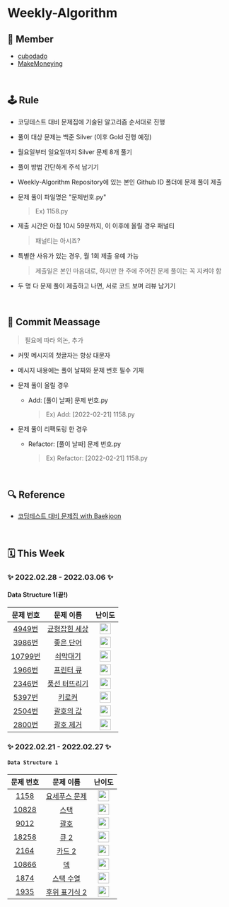 # Weekly-Algorithm

## 👥 Member

* [cubodado](https://github.com/cubodado)
* [MakeMoneying](https://github.com/Jihyeok11)

<br/>

## 🕹 Rule

* 코딩테스트 대비 문제집에 기술된 알고리즘 순서대로 진행

* 풀이 대상 문제는 백준 Silver (이후 Gold 진행 예정)

* 월요일부터 일요일까지 Silver 문제 8개 풀기

* 풀이 방법 간단하게 주석 남기기

* Weekly-Algorithm Repository에 있는 본인 Github ID 폴더에 문제 풀이 제출

* 문제 풀이 파일명은 "문제번호.py"

  > Ex) 1158.py

* 제출 시간은 아침 10시 59분까지, 이 이후에 올릴 경우 패널티

  > 패널티는 아시죠?

* 특별한 사유가 있는 경우, 월 1회 제출 유예 가능

  > 제출일은 본인 마음대로, 하지만 한 주에 주어진 문제 풀이는 꼭 지켜야 함

* 두 명 다 문제 풀이 제출하고 나면, 서로 코드 보며 리뷰 남기기

<br/>

## 💬 Commit Meassage

> 필요에 따라 의논, 추가

* 커밋 메시지의 첫글자는 항상 대문자

* 메시지 내용에는 풀이 날짜와 문제 번호 필수 기재

* 문제 풀이 올릴 경우

  * Add: [풀이 날짜] 문제 번호.py

    > Ex) Add: [2022-02-21] 1158.py

* 문제 풀이 리팩토링 한 경우

  * Refactor: [풀이 날짜] 문제 번호.py

    > Ex) Refactor: [2022-02-21] 1158.py

<br/>

## 🔍 Reference

* [코딩테스트 대비 문제집 with Baekjoon](https://github.com/tony9402/baekjoon)

<br/>

## 🗓️ This Week

### ✨ 2022.02.28 - 2022.03.06 ✨

#### Data Structure 1(끝!)

|                    문제 번호                     |                       문제 이름                       |                            난이도                            |
| :----------------------------------------------: | :---------------------------------------------------: | :----------------------------------------------------------: |
|  [4949번](https://www.acmicpc.net/problem/4949)  | [균형잡힌 세상](https://www.acmicpc.net/problem/4949) | <img height="25px" width="25px" src="https://static.solved.ac/tier_small/7.svg"/> |
|  [3986번](https://www.acmicpc.net/problem/3986)  |   [좋은 단어](https://www.acmicpc.net/problem/3986)   | <img height="25px" width="25px" src="https://static.solved.ac/tier_small/7.svg"/> |
| [10799번](https://www.acmicpc.net/problem/10799) |   [쇠막대기](https://www.acmicpc.net/problem/10799)   | <img height="25px" width="25px" src="https://static.solved.ac/tier_small/8.svg"/> |
|  [1966번](https://www.acmicpc.net/problem/1966)  |   [프린터 큐](https://www.acmicpc.net/problem/1966)   | <img height="25px" width="25px" src="https://static.solved.ac/tier_small/8.svg"/> |
|  [2346번](https://www.acmicpc.net/problem/2346)  | [풍선 터뜨리기](https://www.acmicpc.net/problem/2346) | <img height="25px" width="25px" src="https://static.solved.ac/tier_small/8.svg"/> |
|  [5397번](https://www.acmicpc.net/problem/5397)  |    [키로커](https://www.acmicpc.net/problem/5397)     | <img height="25px" width="25px" src="https://static.solved.ac/tier_small/8.svg"/> |
|  [2504번](https://www.acmicpc.net/problem/2504)  |   [괄호의 값](https://www.acmicpc.net/problem/2504)   | <img height="25px" width="25px" src="https://static.solved.ac/tier_small/9.svg"/> |
|  [2800번](https://www.acmicpc.net/problem/2800)  |   [괄호 제거	](https://www.acmicpc.net/problem/2800)   | <img height="25px" width="25px" src="https://static.solved.ac/tier_small/11.svg"/> |



### ✨ 2022.02.21 - 2022.02.27 ✨

#### `Data Structure 1`

|                   문제 번호                    |                       문제 이름                       |                            난이도                            |
| :--------------------------------------------: | :---------------------------------------------------: | :----------------------------------------------------------: |
|  [1158](https://www.acmicpc.net/problem/1158)  | [요세푸스 문제](https://www.acmicpc.net/problem/1158) | <img height="25px" width="25px" src="https://static.solved.ac/tier_small/6.svg"/> |
| [10828](https://www.acmicpc.net/problem/10828) |     [스택](https://www.acmicpc.net/problem/10828)     | <img height="25px" width="25px" src="https://static.solved.ac/tier_small/7.svg"/> |
|  [9012](https://www.acmicpc.net/problem/9012)  |     [괄호](https://www.acmicpc.net/problem/9012)      | <img height="25px" width="25px" src="https://static.solved.ac/tier_small/7.svg"/> |
| [18258](https://www.acmicpc.net/problem/18258) |     [큐 2](https://www.acmicpc.net/problem/18258)     | <img height="25px" width="25px" src="https://static.solved.ac/tier_small/7.svg"/> |
|  [2164](https://www.acmicpc.net/problem/2164)  |    [카드 2](https://www.acmicpc.net/problem/2164)     | <img height="25px" width="25px" src="https://static.solved.ac/tier_small/7.svg"/> |
| [10866](https://www.acmicpc.net/problem/10866) |      [덱](https://www.acmicpc.net/problem/10866)      | <img height="25px" width="25px" src="https://static.solved.ac/tier_small/7.svg"/> |
|  [1874](https://www.acmicpc.net/problem/1874)  |   [스택 수열](https://www.acmicpc.net/problem/1874)   | <img height="25px" width="25px" src="https://static.solved.ac/tier_small/8.svg"/> |
|  [1935](https://www.acmicpc.net/problem/1935)  | [후위 표기식 2](https://www.acmicpc.net/problem/1935) | <img height="25px" width="25px" src="https://static.solved.ac/tier_small/8.svg"/> |

<br/>

